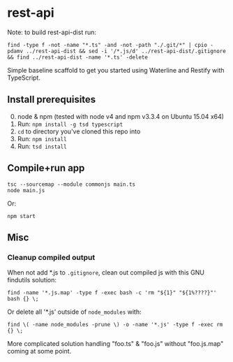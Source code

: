 rest-api
========

Note: to build rest-api-dist run:

    find -type f -not -name "*.ts" -and -not -path "./.git/*" | cpio -pdamv ../rest-api-dist && sed -i '/*.js/d' ../rest-api-dist/.gitignore && find ../rest-api-dist -name '*.ts' -delete

Simple baseline scaffold to get you started using Waterline and Restify with TypeScript.


## Install prerequisites

  0. node & npm (tested with node v4 and npm v3.3.4 on Ubuntu 15.04 x64)
  1. Run: `npm install -g tsd typescript`
  2. `cd` to directory you've cloned this repo into
  3. Run: `npm install`
  4. Run: `tsd install`

## Compile+run app

    tsc --sourcemap --module commonjs main.ts
    node main.js

Or:

    npm start

## Misc

### Cleanup compiled output

When not add *.js to `.gitignore`, clean out compiled js with this GNU findutils solution:

    find -name '*.js.map' -type f -exec bash -c 'rm "${1}" "${1%????}"' bash {} \;

Or delete all '*.js' outside of `node_modules` with:

    find \( -name node_modules -prune \) -o -name '*.js' -type f -exec rm {} \;

More complicated solution handling "foo.ts" & "foo.js" without "foo.js.map" coming at some point.
